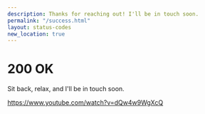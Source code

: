 ```yaml
---
description: Thanks for reaching out! I'll be in touch soon.
permalink: "/success.html"
layout: status-codes
new_location: true
---
```


# 200 OK

Sit back, relax, and I'll be in touch soon.

https://www.youtube.com/watch?v=dQw4w9WgXcQ
